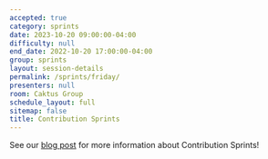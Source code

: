```yaml
---
accepted: true
category: sprints
date: 2023-10-20 09:00:00-04:00
difficulty: null
end_date: 2022-10-20 17:00:00-04:00
group: sprints
layout: session-details
permalink: /sprints/friday/
presenters: null
room: Caktus Group
schedule_layout: full
sitemap: false
title: Contribution Sprints
---
```


See our [blog post](news/contribution-sprints/) for more information about Contribution Sprints!

